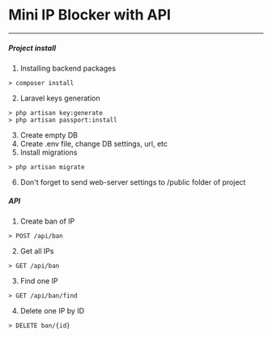 # Mini IP Blocker with API

---

##### Project install

1. Installing backend packages
```
> composer install
```  
2. Laravel keys generation
```
> php artisan key:generate
> php artisan passport:install
```
3. Create empty DB
4. Create .env file, change DB settings, url, etc
5. Install migrations
```
> php artisan migrate
```
6. Don't forget to send web-server settings to /public folder of project

##### API

1. Create ban of IP
```
> POST /api/ban
```  
2. Get all IPs
```
> GET /api/ban
```
3. Find one IP
```
> GET /api/ban/find
```
4. Delete one IP by ID
```
> DELETE ban/{id}
```
